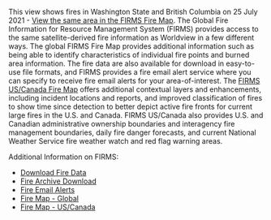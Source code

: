 This view shows fires in Washington State and British Columbia on 25 July 2021 - [View the same area in the FIRMS Fire Map](https://firms.modaps.eosdis.nasa.gov/map/#t:adv;d:2021-07-25;l:viirs=D,country-outline,viirs_crtc;@-118.7,49.7,8z). The Global Fire Information for Resource Management System (FIRMS) provides access to the same satellite-derived fire information as Worldview in a few different ways. The global FIRMS Fire Map provides additional information such as being able to identify characteristics of individual fire points and burned area information. The fire data are also available for download in easy-to-use file formats, and FIRMS provides a fire email alert service where you can specify to receive fire email alerts for your area-of-interest. The [FIRMS US/Canada Fire Map](https://firms.modaps.eosdis.nasa.gov/usfs/map) offers additional contextual layers and enhancements, including incident locations and reports, and improved classification of fires to show time since detection to better depict active fire fronts for current large fires in the U.S. and Canada. FIRMS US/Canada also provides U.S. and Canadian administrative ownership boundaries and interagency fire management boundaries, daily fire danger forecasts, and current National Weather Service fire weather watch and red flag warning areas.

Additional Information on FIRMS:
- [Download Fire Data](https://firms.modaps.eosdis.nasa.gov/active_fire/#firms-shapefile)
- [Fire Archive Download](https://firms.modaps.eosdis.nasa.gov/download/)
- [Fire Email Alerts](https://firms.modaps.eosdis.nasa.gov/alerts/)
- [Fire Map - Global](https://firms.modaps.eosdis.nasa.gov/map)
- [Fire Map - US/Canada](https://firms.modaps.eosdis.nasa.gov/usfs/map)
